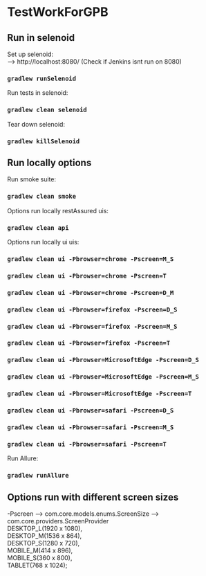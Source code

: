 # TestWorkForGPB

## Run in selenoid
Set up selenoid:\
-->  http://localhost:8080/  (Check if Jenkins isnt run on 8080)
### `gradlew runSelenoid`

Run tests in selenoid:
### `gradlew clean selenoid`

Tear down selenoid:
### `gradlew killSelenoid`


## Run locally options
Run smoke suite:
### `gradlew clean smoke`

Options run locally restAssured uis:
### `gradlew clean api`

Options run locally ui uis:
### `gradlew clean ui -Pbrowser=chrome -Pscreen=M_S`
### `gradlew clean ui -Pbrowser=chrome -Pscreen=T`
### `gradlew clean ui -Pbrowser=chrome -Pscreen=D_M`

### `gradlew clean ui -Pbrowser=firefox -Pscreen=D_S`
### `gradlew clean ui -Pbrowser=firefox -Pscreen=M_S`
### `gradlew clean ui -Pbrowser=firefox -Pscreen=T`

### `gradlew clean ui -Pbrowser=MicrosoftEdge -Pscreen=D_S`
### `gradlew clean ui -Pbrowser=MicrosoftEdge -Pscreen=M_S`
### `gradlew clean ui -Pbrowser=MicrosoftEdge -Pscreen=T`

### `gradlew clean ui -Pbrowser=safari -Pscreen=D_S`
### `gradlew clean ui -Pbrowser=safari -Pscreen=M_S`
### `gradlew clean ui -Pbrowser=safari -Pscreen=T`


Run Allure:
### `gradlew runAllure`


## Options run with different screen sizes
-Pscreen  --> com.core.models.enums.ScreenSize  --> com.core.providers.ScreenProvider\
DESKTOP_L(1920 x 1080),\
DESKTOP_M(1536 x 864),\
DESKTOP_S(1280 x 720),\
MOBILE_M(414 x 896),\
MOBILE_S(360 x 800),\
TABLET(768 x 1024);
